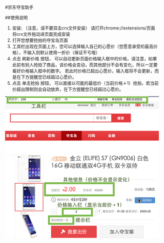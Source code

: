 #京东夺宝助手

##使用说明

1. 安装: （注意，请不要双击crx文件安装） 请打开chrome://extensions/页面将crx文件拖动进页面完成安装
2. 打开您想要抢拍的夺宝岛页面
3. 工具栏出现在页面上方，您可以选择输入自己的心愿价（您愿意承受的最高价格），不输入则默认使用一折价（保证不亏哦）
4. 点击 刷新价格 按钮， 可以自动更新页面价格输入框中的价格，请注意，如果此前有别人抢拍了商品，该价格会变动，而其他部分不会有变化，所以一定要看好价格输入框中的数字。 若此时价格已超出心愿价，输入框将不会更新，而是在下方提醒您已经超过心愿价。
5. 点击 单击抢拍 按钮， 可以直接以可能的最低价（当前价格＋1）抢拍，若当前价超出限制则会自动放弃，在下方提醒您已经超过心愿价。

![image](https://github.com/stonexer/JD_Pai/blob/master/imgs/Screen%20Shot.png?raw=true)
